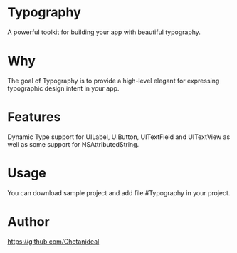 # Typography

A powerful toolkit for building your app with beautiful typography.

# Why

The goal of Typography is to provide a high-level elegant for expressing typographic design intent in your app.

# Features

 Dynamic Type support for UILabel, UIButton, UITextField and UITextView as well as some support for NSAttributedString.
 
 # Usage

  You can download sample project and add file #Typography in your project.

# Author

https://github.com/Chetanideal
